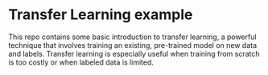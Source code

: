 # Transfer Learning example

This repo contains some basic introduction to transfer learning, a powerful technique that involves training an existing, pre-trained model on new data and labels. Transfer learning is especially useful when training from scratch is too costly or when labeled data is limited.
